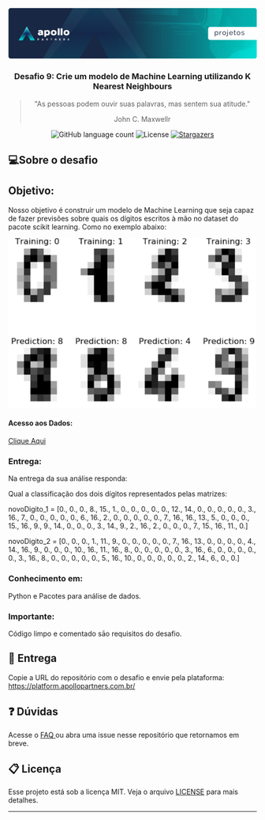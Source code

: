 <img alt="Header" src="/assets/header.jpeg" />
<h3 align="center">
  Desafio 9: Crie um modelo de Machine Learning utilizando K Nearest Neighbours
</h3>

<blockquote align="center">
"As pessoas podem ouvir suas palavras, mas sentem sua atitude."
  <p>John C. Maxwellr</p>
</blockquote>

<p align="center">  
  <img alt="GitHub language count" src="https://img.shields.io/github/languages/count/Apollo-Group/Projeto-01">

  <img alt="License" src="https://img.shields.io/badge/license-MIT-%2304D361">

  <a href="">
    <img alt="Stargazers" src="https://img.shields.io/github/stars/Apollo-Group/Projeto-02?style=social">
  </a>
</p>

## :computer:Sobre o desafio

## Objetivo:

Nosso objetivo é construir um modelo de Machine Learning que seja capaz de fazer previsões sobre quais os dígitos escritos à mão no dataset do pacote scikit learning.
Como no exemplo abaixo:

<img alt="Header" src="/assets/digits.png" />

#### Acesso aos Dados:
<a href="http://scikit-learn.org/stable/modules/generated/sklearn.datasets.load_digits.html">Clique Aqui</a>


### Entrega:
Na entrega da sua análise responda:

Qual a classificação dos dois dígitos representados pelas matrizes:

novoDigito_1 = [0.,  0.,  0.,  8., 15.,  1.,  0.,  0.,  0.,  0.,  0., 12., 14.,
              0.,  0.,  0.,  0.,  0.,  3., 16.,  7.,  0.,  0.,  0.,  0.,  0.,
              6., 16.,  2.,  0.,  0.,  0.,  0.,  0.,  7., 16., 16., 13.,  5.,
              0.,  0.,  0., 15., 16.,  9.,  9., 14.,  0.,  0.,  0.,  3., 14.,
              9.,  2., 16.,  2.,  0.,  0.,  0.,  7., 15., 16., 11.,  0.]

novoDigito_2 = [0.,  0.,  0.,  1., 11.,  9.,  0.,  0.,  0.,  0.,  0.,  7., 16.,
              13.,  0.,  0.,  0.,  0.,  4., 14., 16.,  9.,  0.,  0.,  0., 10.,
              16., 11., 16.,  8.,  0.,  0.,  0.,  0.,  0.,  3., 16.,  6.,  0.,
              0.,  0.,  0.,  0.,  3., 16.,  8.,  0.,  0.,  0.,  0.,  0.,  5.,
              16., 10.,  0.,  0.,  0.,  0.,  0.,  2., 14.,  6.,  0.,  0.]

### Conhecimento em:

Python e Pacotes para análise de dados.

### Importante:

Código limpo e comentado sāo requisitos do desafio.


## :tada: Entrega

Copie a URL do repositório com o desafio e envie pela plataforma: https://platform.apollopartners.com.br/

## :question: Dúvidas

Acesse o <a href="https://github.com/Apollo-Group/Projeto-FAQ">
FAQ
</a> ou abra uma issue nesse repositório que retornamos em breve.

## :clipboard: Licença

Esse projeto está sob a licença MIT. Veja o arquivo [LICENSE](LICENSE) para mais detalhes.

---
